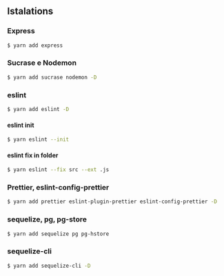 ## Istalations
### Express
```bash
$ yarn add express
```
### Sucrase e Nodemon
```bash
$ yarn add sucrase nodemon -D
```
### eslint
```bash
$ yarn add eslint -D
```
#### eslint init
```bash
$ yarn eslint --init
```
#### eslint fix in folder
```bash
$ yarn eslint --fix src --ext .js
```
### Prettier, eslint-config-prettier
```bash
$ yarn add prettier eslint-plugin-prettier eslint-config-prettier -D
```
### sequelize, pg, pg-store
```bash
$ yarn add sequelize pg pg-hstore
```
### sequelize-cli
```bash
$ yarn add sequelize-cli -D
```
